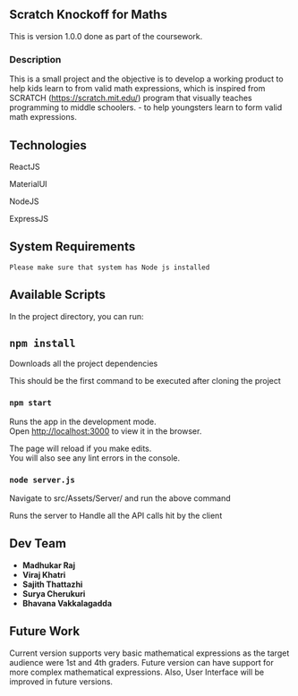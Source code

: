 ## Scratch Knockoff for Maths

This is version 1.0.0 done as part of the coursework.

### Description 

This is a small project and the objective is to develop a working product to help kids learn to from valid math expressions, which is inspired from SCRATCH (https://scratch.mit.edu/) program that visually teaches programming to middle schoolers. - to help youngsters learn to form valid math expressions. 


## Technologies 

ReactJS

MaterialUI

NodeJS

ExpressJS

## System Requirements
```
Please make sure that system has Node js installed 
```
## Available Scripts 

In the project directory, you can run:

## `npm install`

Downloads all the project dependencies

This should be the first command to be executed after cloning the project 

### `npm start`

Runs the app in the development mode.<br>
Open [http://localhost:3000](http://localhost:3000) to view it in the browser.

The page will reload if you make edits.<br>
You will also see any lint errors in the console.

### `node server.js`

Navigate to src/Assets/Server/ and run the above command

Runs the server to Handle all the API calls hit by the client

## Dev Team 
* **Madhukar Raj**
* **Viraj Khatri**
* **Sajith Thattazhi**
* **Surya Cherukuri**
* **Bhavana Vakkalagadda**

## Future Work 

Current version supports very basic mathematical expressions as the target audience were 1st and 4th graders. Future version can have support for more complex mathematical expressions. Also, User Interface will be improved in future versions.
